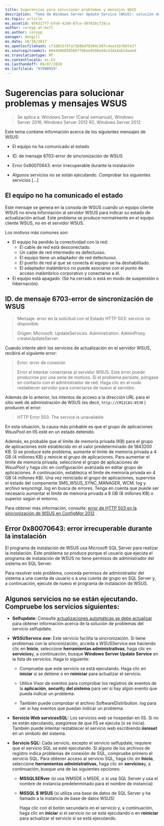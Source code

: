 ```yaml
---
title: Sugerencias para solucionar problemas y mensajes WSUS
description: 'Tema de Windows Server Update Service (WSUS): solución de problemas con mensajes de WSUS'
ms.topic: article
ms.assetid: 9f6317f7-bfe0-42d9-87ce-d8f038c728ca
author: coreyp-at-msft
ms.author: coreyp
manager: dongill
ms.date: 10/16/2017
ms.openlocfilehash: cf3d0337dfa7360bdf8304c587c4ea31b7607e27
ms.sourcegitcommit: 68444968565667f86ee0586ed4c43da4ab24aaed
ms.translationtype: MT
ms.contentlocale: es-ES
ms.lasthandoff: 08/07/2020
ms.locfileid: "87990959"
---
```

# <a name="wsus-messages-and-troubleshooting-tips"></a>Sugerencias para solucionar problemas y mensajes WSUS

>Se aplica a: Windows Server (Canal semianual), Windows Server 2016, Windows Server 2012 R2, Windows Server 2012

Este tema contiene información acerca de los siguientes mensajes de WSUS:

-   El equipo no ha comunicado el estado

-   ID. de mensaje 6703-error de sincronización de WSUS

-   Error 0x80070643: error irrecuperable durante la instalación

-   Algunos servicios no se están ejecutando. Comprobar los siguientes servicios [...]

## <a name="computer-has-not-reported-status"></a>El equipo no ha comunicado el estado
Este mensaje se genera en la consola de WSUS cuando un equipo cliente WSUS no envía información al servidor WSUS para indicar su estado de actualización actual. Este problema se produce normalmente en el equipo cliente WSUS, no en el servidor WSUS.

Los motivos más comunes son:

-   El equipo ha perdido la conectividad con la red:
    -   El cable de red está desconectado.
    -   Un cable de red intermedio es defectuoso.
    -   El equipo tiene un adaptador de red defectuoso.
    -   El puerto de red al que se conecta el equipo se ha deshabilitado.
    -   El adaptador inalámbrico no puede asociarse con el punto de acceso inalámbrico corporativo y conectarse a él.
-   El equipo está apagado. (Se ha cerrado o está en modo de suspensión o hibernación).

## <a name="message-id-6703---wsus-synchronization-failed"></a>ID. de mensaje 6703-error de sincronización de WSUS
> Mensaje: error en la solicitud con el Estado HTTP 503: servicio no disponible.
>
> Origen: Microsoft. UpdateServices. Administration. AdminProxy. createUpdateServer.

Cuando intente abrir los servicios de actualización en el servidor WSUS, recibirá el siguiente error:

> Error: error de conexión
>
> Error al intentar conectarse al servidor WSUS. Este error puede producirse por una serie de motivos. Si el problema persiste, póngase en contacto con el administrador de red. Haga clic en el nodo restablecer servidor para conectarse de nuevo al servidor.

Además de lo anterior, los intentos de acceso a la dirección URL para el sitio web de administración de WSUS (es decir, `http://CM12CAS:8530` ) producen el error:

> HTTP Error 503. The service is unavailable

En esta situación, la causa más probable es que el grupo de aplicaciones WsusPool en IIS esté en un estado detenido.

Además, es probable que el límite de memoria privada (KB) para el grupo de aplicaciones esté establecido en el valor predeterminado de 1843200 KB. Si se produce este problema, aumente el límite de memoria privada a 4 GB (4 millones KB) y reinicie el grupo de aplicaciones. Para aumentar el límite de memoria privada, seleccione el grupo de aplicaciones de WsusPool y haga clic en configuración avanzada en editar grupo de aplicaciones. A continuación, establezca el límite de memoria privada en 4 GB (4 millones KB). Una vez reiniciado el grupo de aplicaciones, supervise el estado del componente SMS_WSUS_SYNC_MANAGER, WCM. log y archivo wsyncmgr. log en busca de errores. Tenga en cuenta que puede ser necesario aumentar el límite de memoria privada a 8 GB (8 millones KB) o superior según el entorno.

Para obtener más información, consulte: [error de HTTP 503 en la sincronización de WSUS en ConfigMgr 2012](https://blogs.technet.com/b/sus/archive/2015/03/23/configmgr-2012-support-tip-wsus-sync-fails-with-http-503-errors.aspx) .

## <a name="error-0x80070643-fatal-error-during-installation"></a>Error 0x80070643: error irrecuperable durante la instalación
El programa de instalación de WSUS usa Microsoft SQL Server para realizar la instalación. Este problema se produce porque el usuario que ejecuta el programa de instalación de WSUS no tiene permisos de administrador del sistema en SQL Server.

Para resolver este problema, conceda permisos de administrador del sistema a una cuenta de usuario o a una cuenta de grupo en SQL Server y, a continuación, ejecute de nuevo el programa de instalación de WSUS.

## <a name="some-services-are-not-running-check-the-following-services"></a>Algunos servicios no se están ejecutando. Compruebe los servicios siguientes:

- **Selfupdate:** Consulte [actualizaciones automáticas se debe actualizar](/previous-versions/windows/it-pro/windows-server-2008-R2-and-2008/cc708554(v=ws.10)) para obtener información acerca de la solución de problemas del servicio selfupdate.

- **WSSUService.exe:** Este servicio facilita la sincronización. Si tiene problemas con la sincronización, acceda a WSUSService.exe haciendo clic en **Inicio**, seleccione **herramientas administrativas**, haga clic en **servicios**y, a continuación, busque **Windows Server Update Service** en la lista de servicios. Haga lo siguiente:

    -   Compruebe que este servicio se está ejecutando. Haga clic en **iniciar** si se detiene o en **reiniciar** para actualizar el servicio.

    -   Utilice Visor de eventos para comprobar los registros de eventos de la **aplicación**, **securit**y **del sistema** para ver si hay algún evento que pueda indicar un problema.

    -   También puede comprobar el archivo SoftwareDistribution. log para ver si hay eventos que puedan indicar un problema.

- **Servicio Web servicesSQL:** Los servicios web se hospedan en IIS. Si no se están ejecutando, asegúrese de que IIS se ejecuta (o se inicia). También puede intentar restablecer el servicio web escribiendo **iisreset** en un símbolo del sistema.

- **Servicio SQL:** Cada servicio, excepto el servicio selfupdate, requiere que el servicio SQL se esté ejecutando. Si alguno de los archivos de registro indica problemas de conexión de SQL, compruebe primero el servicio SQL. Para obtener acceso al servicio SQL, haga clic en **Inicio**, seleccione **herramientas administrativas**, haga clic en **servicios**y, a continuación, busque una de las siguientes opciones:

  - **MSSQLSERver** (si usa WMSDE o MSDE, o si usa SQL Server y usa el nombre de instancia predeterminado para el nombre de instancia)

  - **MSSQL $ WSUS** (si utiliza una base de datos de SQL Server y ha llamado a la instancia de base de datos WSUS)

    Haga clic con el botón secundario en el servicio y, a continuación, haga clic en **iniciar** si el servicio no se está ejecutando o en **reiniciar** para actualizar el servicio si se está ejecutando.